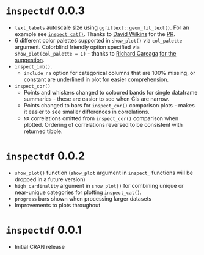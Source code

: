 
<!-- # `inspectdf` 0.0.3.9000 -->

<!-- - `show_plot()` now returns a `ggplot2` object rather than printing the plot - thanks to [Garrick Aden-Buie](https://github.com/gadenbuie) for the [suggestion](https://github.com/alastairrushworth/inspectdf/issues/14). -->

<!-- - Dramatic speed up of `inspect_cat` plotting by avoiding text labels for small regions. -->

<!-- - Added `tech` dataset. -->

<!-- - Fix for text annotation of `inspect_cat()` plots when labels are empty strings.  By default `""` will be shown.  Thanks to [Michael Swenson](https://github.com/mwswenson) for the [report](https://github.com/alastairrushworth/inspectdf/issues/12) -->

<!-- - `inspect_cor(method = ...)` argument added.  Options for `pearson`, `spearman` and `kendall`. -->

<!-- - Fix error when duplicate factor labels present in `inspect_cat()` & `inspect_imb()`. -->

# `inspectdf` 0.0.3

  - `text_labels` autoscale size using `ggfittext::geom_fit_text()`. For
    an example see
    [`inspect_cat()`](https://github.com/alastairrushworth/inspectdf#categorical-levels).
    Thanks to [David Wilkins](https://github.com/wilkox) for the
    [PR](https://github.com/alastairrushworth/inspectdf/pull/9).
  - 6 different color palettes supported in `show_plot()` via
    `col_palette` argument. Colorblind friendly option specified via
    `show_plot(col_palette = 1)` - thanks to [Richard
    Careaga](https://github.com/technocrat) [for the
    suggestion](https://github.com/alastairrushworth/inspectdf/pull/3).
  - `inspect_imb()`.
      - `include_na` option for categorical columns that are 100%
        missing, or constant are underlined in plot for easier
        comprehension.
  - `inspect_cor()`
      - Points and whiskers changed to coloured bands for single
        dataframe summaries - these are easier to see when CIs are
        narrow.  
      - Points changed to bars for `inspect_cor()` comparison plots -
        makes it easier to see smaller differences in correlations.  
      - `NA` correlations omitted from `inspect_cor()` comparison when
        plotted. Ordering of correlations reversed to be consistent with
        returned tibble.

# `inspectdf` 0.0.2

  - `show_plot()` function (`show_plot` argument in `inspect_` functions
    will be dropped in a future version)
  - `high_cardinality` argument in `show_plot()` for combining unique or
    near-unique categories for plotting `inspect_cat()`.
  - `progress` bars shown when processing larger datasets
  - Improvements to plots throughout

# `inspectdf` 0.0.1

  - Initial CRAN release
